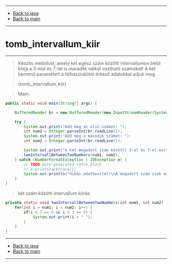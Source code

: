 
---

- [Back to java](../../java.md)
- [Back to main](../../../../README.md)

---

# tomb_intervallum_kiir

---

> Készíts metódust, amely két egész szám közötti intervallumon belül kiírja 
> a 3-mal és 7-tel is maradék nélkül osztható számokat! 
> A két bemenő paramétert a felhasználótól érkező adatokkal adjuk meg.
>
> (tomb_intervallum_kiir)

> Main:

```java
public static void main(String[] args) {

    BufferedReader br = new BufferedReader(new InputStreamReader(System.in));

	try {
		System.out.print("Add meg az első számot: ");
		int num1 = Integer.parseInt(br.readLine());
		System.out.print("Add meg a második számot: ");
		int num2 = Integer.parseInt(br.readLine());

		System.out.print("A két megadott szám közötti 3-al és 7-el osztható számok: ");
		twoIntervallBetweenTwoNumbers(num1, num2);
	} catch (NumberFormatException | IOException e) {
		// TODO Auto-generated catch block
		// e.printStackTrace();
		System.out.println("Hibás adatbevitel!\nA megadott szám csak egész szám lehet.");
	}
}
```

> két szám közötti intervallum kiírás:

```java
private static void twoIntervallBetweenTwoNumbers(int num1, int num2) {
	for(int i = num1; i < num2; i++) {
		if(i % 7 == 0 && i % 3 == 0) {
			System.out.print(i + " ");
		}
	}
}
```

---

- [Back to java](../../java.md)
- [Back to main](../../../../README.md)

---